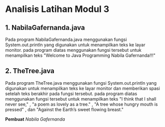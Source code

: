 # Analisis Latihan Modul 3
## 1. NabilaGafernanda.java
Pada program NabilaGafernanda.java menggunakan fungsi System.out.println yang digunakan untuk menampilkan teks ke layar monitor. pada program diatas menggunakan fungsi tersebut untuk menampilkan teks "Welcome to Java Programming Nabila Gafernanda!!!"

## 2. TheTree.java
Pada program TheTree.java menggunakan fungsi System.out.println yang digunakan untuk menampilkan teks ke layar monitor dan memberikan spasi setelah teks berakhir pada fungsi tersebut. pada program diatas menggunakan fungsi tersebut untuk menampilkan teks "I think that I shall never see," , "a poem as lovely as a tree." , "A tree whose hungry mouth is pressed" , dan "Against the Earth’s sweet flowing breast."

**Pembuat**
*Nabila Gafernanda*


